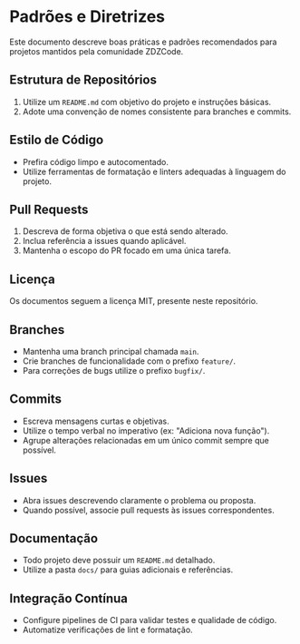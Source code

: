 # Padrões e Diretrizes

Este documento descreve boas práticas e padrões recomendados para projetos mantidos pela comunidade ZDZCode.

## Estrutura de Repositórios

1. Utilize um `README.md` com objetivo do projeto e instruções básicas.
2. Adote uma convenção de nomes consistente para branches e commits.

## Estilo de Código

- Prefira código limpo e autocomentado.
- Utilize ferramentas de formatação e linters adequadas à linguagem do projeto.

## Pull Requests

1. Descreva de forma objetiva o que está sendo alterado.
2. Inclua referência a issues quando aplicável.
3. Mantenha o escopo do PR focado em uma única tarefa.

## Licença

Os documentos seguem a licença MIT, presente neste repositório.

## Branches

- Mantenha uma branch principal chamada `main`.
- Crie branches de funcionalidade com o prefixo `feature/`.
- Para correções de bugs utilize o prefixo `bugfix/`.

## Commits

- Escreva mensagens curtas e objetivas.
- Utilize o tempo verbal no imperativo (ex: "Adiciona nova função").
- Agrupe alterações relacionadas em um único commit sempre que possível.

## Issues

- Abra issues descrevendo claramente o problema ou proposta.
- Quando possível, associe pull requests às issues correspondentes.

## Documentação

- Todo projeto deve possuir um `README.md` detalhado.
- Utilize a pasta `docs/` para guias adicionais e referências.

## Integração Contínua

- Configure pipelines de CI para validar testes e qualidade de código.
- Automatize verificações de lint e formatação.
